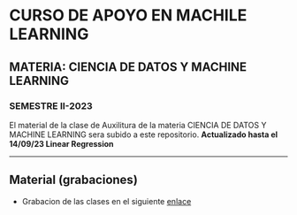 
# CURSO DE APOYO EN MACHILE LEARNING  
## MATERIA: CIENCIA DE DATOS Y MACHINE LEARNING
### SEMESTRE II-2023
El material de la clase de Auxilitura de la materia CIENCIA DE DATOS Y MACHINE LEARNING sera subido a este repositorio.
**Actualizado hasta el 14/09/23 Linear Regression**

------------


## Material (grabaciones)

- Grabacion de las clases en el siguiente [enlace](https://drive.google.com/file/d/1qlWXFIAGjlW2-1-0w1eQIbWcARwesrXo/view?usp=sharing "link")
